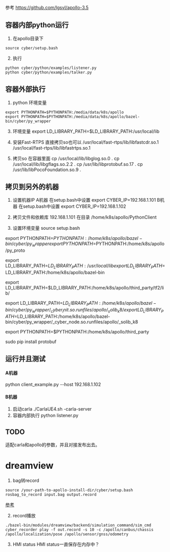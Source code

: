参考 https://github.com/lgsvl/apollo-3.5

## 容器内部python运行
1. 在apollo目录下
```
source cyber/setup.bash
```

2. 执行
```
python cyber/python/examples/listener.py
python cyber/python/examples/talker.py
```



## 容器外部执行
1. python 环境变量

```
export PYTHONPATH=$PYTHONPATH:/media/data/k8s/apollo
export PYTHONPATH=$PYTHONPATH:/media/data/k8s/apollo/bazel-bin/cyber/py_wrapper
```

3. 环境变量
export LD_LIBRARY_PATH=$LD_LIBRARY_PATH:/usr/local/lib

2. 安装Fast-RTPS
直接拷贝so也可以
/usr/local/fast-rtps/lib/libfastcdr.so.1
/usr/local/fast-rtps/lib/libfastrtps.so.1

4. 拷贝so
在容器里面
cp /usr/local/lib/libglog.so.0 .
cp /usr/local/lib/libgflags.so.2.2 .
cp /usr/lib/libprotobuf.so.17 .
cp /usr/lib/libPocoFoundation.so.9 .



## 拷贝到另外的机器
1. 设置机器IP
A机器 在setup.bash中设置 export CYBER_IP=192.168.1.101
B机器 在setup.bash中设置 export CYBER_IP=192.168.1.102

2. 拷贝文件和依赖库
192.168.1.101
在目录 /home/k8s/apollo/PythonClient

3. 设置环境变量
source setup.bash

export PYTHONPATH=$PYTHONPATH:/home/k8s/apollo/bazel-bin/cyber/py_wrapper
export PYTHONPATH=$PYTHONPATH:/home/k8s/apollo/py_proto

export LD_LIBRARY_PATH=$LD_LIBRARY_PATH:/usr/local/lib
export LD_LIBRARY_PATH=$LD_LIBRARY_PATH:/home/k8s/apollo/bazel-bin

export LD_LIBRARY_PATH=$LD_LIBRARY_PATH:/home/k8s/apollo/third_party/tf2/lib/


export LD_LIBRARY_PATH=$LD_LIBRARY_PATH:/home/k8s/apollo/bazel-bin/cyber/py_wrapper/_cyber_init.so.runfiles/apollo/_solib_k8/
export LD_LIBRARY_PATH=$LD_LIBRARY_PATH:/home/k8s/apollo/bazel-bin/cyber/py_wrapper/_cyber_node.so.runfiles/apollo/_solib_k8


export PYTHONPATH=$PYTHONPATH:/home/k8s/apollo/third_party

sudo pip install protobuf

## 运行并且测试 
#### A机器 
python client_example.py --host 192.168.1.102
#### B机器 
1. 启动carla  ./CarlaUE4.sh -carla-server
2. 容器内部执行 python listener.py
 

## TODO
适配carla和apollo的参数，并且对接发布出去。 


# dreamview

1. bag转record
```
source /your-path-to-apollo-install-dir/cyber/setup.bash
rosbag_to_record input.bag output.record
```

[参考](https://github.com/ApolloAuto/apollo/blob/master/docs/cyber/CyberRT_Developer_Tools.md)  

2. record播放
```
./bazel-bin/modules/dreamview/backend/simulation_command/sim_cmd
cyber_recorder play -f out.record -s 10 -c /apollo/canbus/chassis /apollo/localization/pose /apollo/sensor/gnss/odometry
```

3. HMI status
HMI status一直保存在内存中？

